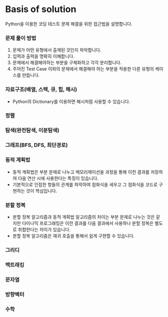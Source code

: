 # Basis of solution
Python을 이용한 코딩 테스트 문제 해결을 위한 접근법을 설명합니다.

### 문제 풀이 방법
1. 문제가 어떤 유형에서 출제된 것인지 파악합니다.
2. 입력과 출력을 명확히 이해합니다.
3. 문제에서 해결해야하는 부분을 구체화하고 각각 분리합니다.
4. 주어진 Test Case 이외의 문제에서 해결해야 하는 부분을 적용한 다른 유형의 케이스를 만듭니다.

### 자료구조(배열, 스택, 큐, 힙, 해시)
- Python의 Dictionary를 이용하면 해시처럼 사용할 수 있습니다.


### 정렬

### 탐색(완전탐색, 이분탐색)

### 그래프(BFS, DFS, 최단경로)

### 동적 계획법
- 동적 계획법은 부분 문제로 나누고 메모리제이션을 과정을 통해 이전 결과를 저장하여 다음 연산 시에 사용한다는 특징이 있습니다.
- 기본적으로 인접한 항들의 관계를 파악하여 점화식을 세우고 그 점화식을 코드로 구현하는 것이 핵심입니다.

### 분할 정복
- 분할 정복 알고리즘과 동적 계획법 알고리즘의 차이는 부분 문제로 나누는 것은 같지만 다이나믹 프로그래밍은 이전 결과를 다음 결과에서 사용하나 분할 정복은 별도로 취합한다는 차이가 있습니다.
- 분할 정복 알고리즘은 재귀 호출을 통해서 쉽게 구현할 수 있습니다.

### 그리디

### 백트래킹

### 문자열

### 방향벡터

### 수학